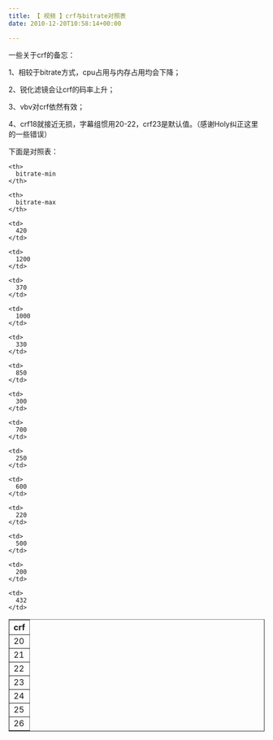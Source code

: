```yaml
---
title: 【 视频 】crf与bitrate对照表
date: 2010-12-20T10:58:14+00:00

---
```

一些关于crf的备忘：
  
1、相较于bitrate方式，cpu占用与内存占用均会下降；
  
2、锐化滤镜会让crf的码率上升；
  
3、vbv对crf依然有效；
  
4、crf18就接近无损，字幕组惯用20-22，crf23是默认值。（感谢Holy纠正这里的一些错误）

下面是对照表：

<table border="1" cellspacing="0" cellpadding="4">
  <tr>
    <th>
      crf
    </th>
    
    <th>
      bitrate-min
    </th>
    
    <th>
      bitrate-max
    </th>
  </tr>
  
  <tr>
    <td>
      20
    </td>
    
    <td>
      420
    </td>
    
    <td>
      1200
    </td>
  </tr>
  
  <tr>
    <td>
      21
    </td>
    
    <td>
      370
    </td>
    
    <td>
      1000
    </td>
  </tr>
  
  <tr>
    <td>
      22
    </td>
    
    <td>
      330
    </td>
    
    <td>
      850
    </td>
  </tr>
  
  <tr>
    <td>
      23
    </td>
    
    <td>
      300
    </td>
    
    <td>
      700
    </td>
  </tr>
  
  <tr>
    <td>
      24
    </td>
    
    <td>
      250
    </td>
    
    <td>
      600
    </td>
  </tr>
  
  <tr>
    <td>
      25
    </td>
    
    <td>
      220
    </td>
    
    <td>
      500
    </td>
  </tr>
  
  <tr>
    <td>
      26
    </td>
    
    <td>
      200
    </td>
    
    <td>
      432
    </td>
  </tr>
</table>
